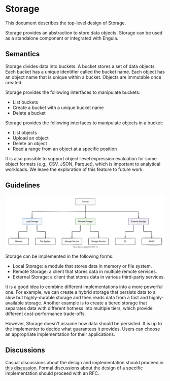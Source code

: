 # Storage

This document describes the top-level design of Storage.

Storage provides an abstraction to store data objects.
Storage can be used as a standalone component or integrated with Engula.

## Semantics

Storage divides data into buckets.
A bucket stores a set of data objects.
Each bucket has a unique identifier called the bucket name.
Each object has an object name that is unique within a bucket.
Objects are immutable once created.

Storage provides the following interfaces to manipulate buckets:

- List buckets
- Create a bucket with a unique bucket name
- Delete a bucket

Storage provides the following interfaces to manipulate objects in a bucket:

- List objects
- Upload an object
- Delete an object
- Read a range from an object at a specific position

It is also possible to support object-level expression evaluation for some object formats (e.g., CSV, JSON, Parquet), which is important to analytical workloads.
We leave the exploration of this feature to future work.

## Guidelines

![Architecture](images/storage-architecture.drawio.svg)

Storage can be implemented in the following forms:

- Local Storage: a module that stores data in memory or file system.
- Remote Storage: a client that stores data in multiple remote services.
- External Storage: a client that stores data in various third-party services.

It is a good idea to combine different implementations into a more powerful one.
For example, we can create a hybrid storage that persists data to a slow but highly-durable storage and then reads data from a fast and highly-available storage.
Another example is to create a tiered storage that separates data with different hotness into multiple tiers, which provide different cost-performance trade-offs.

However, Storage doesn't assume how data should be persisted.
It is up to the implementer to decide what guarantees it provides.
Users can choose an appropriate implementation for their applications.

## Discussions

Casual discussions about the design and implementation should proceed in [this discussion][storage-discussion].
Formal discussions about the design of a specific implementation should proceed with an RFC.

[storage-discussion]: https://github.com/engula/engula/discussions/79
